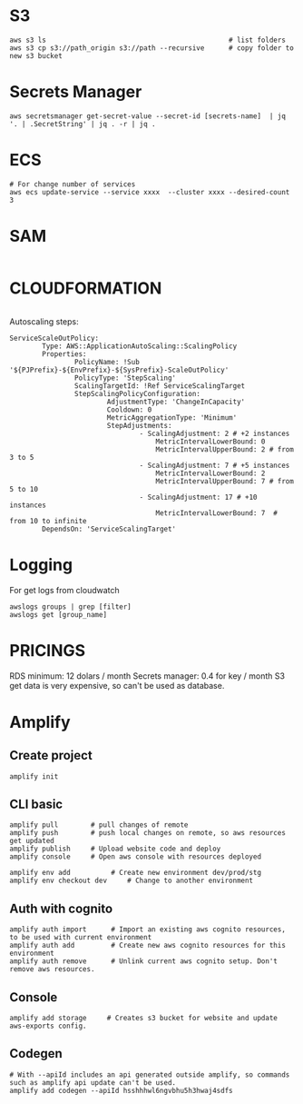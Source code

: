 S3
===============================================================================

```
aws s3 ls                                             # list folders
aws s3 cp s3://path_origin s3://path --recursive      # copy folder to new s3 bucket
```

Secrets Manager
===============================================================================
```
aws secretsmanager get-secret-value --secret-id [secrets-name]  | jq '. | .SecretString' | jq . -r | jq .
```

ECS
===============================================================================

```
# For change number of services
aws ecs update-service --service xxxx  --cluster xxxx --desired-count 3
```

SAM
===============================================================================

```

```

CLOUDFORMATION
===============================================================================

```

```


Autoscaling steps:

```
ServiceScaleOutPolicy:
		Type: AWS::ApplicationAutoScaling::ScalingPolicy
		Properties:
				PolicyName: !Sub '${PJPrefix}-${EnvPrefix}-${SysPrefix}-ScaleOutPolicy'
				PolicyType: 'StepScaling'
				ScalingTargetId: !Ref ServiceScalingTarget
				StepScalingPolicyConfiguration:
						AdjustmentType: 'ChangeInCapacity'
						Cooldown: 0
						MetricAggregationType: 'Minimum'
						StepAdjustments:
								- ScalingAdjustment: 2 # +2 instances
									MetricIntervalLowerBound: 0
									MetricIntervalUpperBound: 2 # from 3 to 5
								- ScalingAdjustment: 7 # +5 instances
									MetricIntervalLowerBound: 2
									MetricIntervalUpperBound: 7 # from 5 to 10
								- ScalingAdjustment: 17 # +10 instances
									MetricIntervalLowerBound: 7  # from 10 to infinite
		DependsOn: 'ServiceScalingTarget'
```

Logging
===============================================================================

For get logs from cloudwatch

```
awslogs groups | grep [filter]
awslogs get [group_name]
```



PRICINGS
===========================

RDS minimum: 12 dolars / month
Secrets manager: 0.4 for key / month
S3 get data is very expensive, so can't be used as database.



Amplify
===============================================================================

## Create project

```
amplify init
```

## CLI basic

```
amplify pull        # pull changes of remote
amplify push        # push local changes on remote, so aws resources get updated
amplify publish     # Upload website code and deploy
amplify console     # Open aws console with resources deployed

amplify env add          # Create new environment dev/prod/stg
amplify env checkout dev     # Change to another environment
```


## Auth with cognito

```
amplify auth import      # Import an existing aws cognito resources, to be used with current environment
amplify auth add         # Create new aws cognito resources for this environment
amplify auth remove      # Unlink current aws cognito setup. Don't remove aws resources.
```

## Console

```
amplify add storage     # Creates s3 bucket for website and update aws-exports config.
```

## Codegen

```
# With --apiId includes an api generated outside amplify, so commands such as amplify api update can't be used.
amplify add codegen --apiId hsshhhwl6ngvbhu5h3hwaj4sdfs       
```
